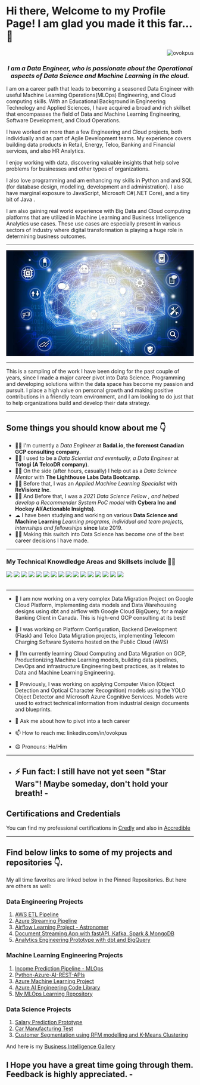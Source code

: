 # Hi there, Welcome to my Profile Page! I am glad you made it this far... 👋

<div align="right">
    <img src="https://komarev.com/ghpvc/?username=ovokpus" alt="ovokpus">
</div>

<h3 align="center"><em>I am a Data Engineer, who is passionate about the Operational aspects of Data Science and Machine Learning in the cloud.</em></h3>

<p>I am on a career path that leads to becoming a seasoned Data Engineer with useful Machine Learning Operations(MLOps) Engineering, and Cloud computing skills. With an Educational Background in Engineering Technology and Applied Sciences, I have acquired a broad and rich skillset that encompasses the field of Data and Machine Learning Engineering, Software Development, and Cloud Operations. 
</p>

<p>
I have worked on more than a few Engineering and Cloud projects, both individually and as part of Agile Development teams. My experience covers building data products in Retail, Energy, Telco, Banking and Financial services, and also HR Analytics.
</p>

<p>I enjoy working with data, discovering valuable insights that help solve problems for businesses and other types of organizations.</p>

<p>I also love programming and am enhancing my skills in Python and and SQL (for database design, modelling, development and administration). I also have marginal exposure to JavaScript, Microsoft C#(.NET Core), and a tiny bit of Java . </p>

<p>I am also gaining real world experience with Big Data and Cloud computing platforms that are utilized in Machine Learning and Business Intelligence Analytics use cases. These use cases are especially present in various sectors of Industry where digital transformation is playing a huge role in determining business outcomes.</p>

<hr>
<div align="right"><img src="img/img1.jpg"></div>
</hr>

<hr>
<p>This is a sampling of the work I have been doing for the past couple of years, since I made a major career pivot into Data Science. Programming and developing solutions within the data space has become my passion and pursuit. I place a high value on personal growth and making positive contributions in a friendly team environment, and I am looking to do just that to help organizations build and develop their data strategy.</p>
</hr>

<hr>
<h2> Some things you should know about me 👇</h2>
<ul>
<li>👨‍💻 I'm currently a <em> Data Engineer </em> at <strong>Badal.io, the foremost Canadian GCP consulting company</strong>.</li>
<li>👨‍💻 I used to be a <em> Data Scientist and eventually, a Data Engineer </em> at <strong>Totogi (A TelcoDR company)</strong>.</li>
<li>👨‍🔬 On the side (after hours, casually) I help out as a <em>Data Science Mentor</em> with <strong>The Lighthouse Labs Data Bootcamp</strong>.</li>
<li>👨‍🔬 Before that, I was an <em>Applied Machine Learning Specialist</em> with <strong>ReVisionz Inc</strong>.</li>
<li>👨‍🔬 And Before that, I was a <em>2021 Data Science Fellow , and helped develop a Recommender System PoC model</em> with <strong>Cybera Inc and Hockey AI(Actionable Insights)</strong>.</li>
<li>☁  I have been studying and working on various <strong>Data Science and Machine Learning</strong> <em>Learning programs, individual and team projects, internships and fellowships</em>  <strong>since</strong> late 2019.</li>
<li>👨‍🎓 Making this switch into Data Science has become one of the best career decisions I have made.</li>
</ul>
<hr>

<h3>My Technical Knowdledge Areas and Skillsets include 👨‍💻</h3>
<div>
    <img src="https://img.shields.io/badge/python-%2314354C.svg?style=for-the-badge&logo=python&logoColor=white">
    <img src="https://img.shields.io/badge/postgres-%23316192.svg?style=for-the-badge&logo=postgresql&logoColor=white">
    <img src="https://img.shields.io/badge/scikit--learn-%23F7931E.svg?style=for-the-badge&logo=scikit-learn&logoColor=white">
    <img src="https://img.shields.io/badge/pandas-%23150458.svg?style=for-the-badge&logo=pandas&logoColor=white">
    <img src="https://img.shields.io/badge/numpy-%23013243.svg?style=for-the-badge&logo=numpy&logoColor=white">
    <img src="https://img.shields.io/badge/TensorFlow-%23FF6F00.svg?style=for-the-badge&logo=TensorFlow&logoColor=white">
    <img src="https://img.shields.io/badge/git-%23F05033.svg?style=for-the-badge&logo=git&logoColor=white">
    <img src="https://img.shields.io/badge/html5-%23E34F26.svg?style=for-the-badge&logo=html5&logoColor=white">
    <img src="https://img.shields.io/badge/css3-%231572B6.svg?style=for-the-badge&logo=css3&logoColor=white">
    <img src="https://img.shields.io/badge/bootstrap-%23563D7C.svg?style=for-the-badge&logo=bootstrap&logoColor=white">
    <img src="https://img.shields.io/badge/AWS-%23FF9900.svg?style=for-the-badge&logo=amazon-aws&logoColor=white">
    <img src="https://img.shields.io/badge/-POWER%20BI-pink">
    <img src="https://img.shields.io/badge/-MICROSOFT%20AZURE-blue">
    <img src="https://img.shields.io/badge/-T--SQL-blue">
    <img src="https://img.shields.io/badge/-MACHINE%20LEARING-brightgreen">
    <img src="https://img.shields.io/badge/-DATABASE%20DESIGN%20AND%20ADMINISTRATION-red">

</div>
<br>
<hr>

- 🔭 I am now working on a very complex Data Migration Project on Google Cloud Platform, implementing data models and Data Warehousing designs using dbt and airflow with Google Cloud BigQuery, for a major Banking Client in Canada. This is high-end GCP consulting at its best!
- 🌱 I was working on Platform Configuration, Backend Development (Flask) and Telco Data Migration projects, implementing Telecom Charging Software Systems hosted on the Public Cloud (AWS)
- 🌱 I’m currently learning Cloud Computing and Data Migration on GCP, Productionizing Machine Learning models, building data pipelines, DevOps and infrastructure Engineering best practices, as it relates to Data and Machine Learning Engineering.
- 🌱 Previously, I was working on applying Computer Vision (Object Detection and Optical Character Recognition) models using the YOLO Object Detector and Microsoft Azure Cognitive Services. Models were used to extract technical information from industrial design documents and blueprints.

- 💬 Ask me about how to pivot into a tech career
- 📫 How to reach me: linkedin.com/in/ovokpus
- 😄 Pronouns: He/Him

---

- ## ⚡ Fun fact: I still have not yet seen "Star Wars"! Maybe someday, don't hold your breath! -

## Certifications and Credentials

You can find my professional certifications in [Credly](https://www.credly.com/users/ovo) and also in [Accredible](https://scl.io/Rp328W3)

---

## Find below links to some of my projects and repositories 👇.

My all time favorites are linked below in the Pinned Repositories. But here are others as well:

### Data Engineering Projects

1. [AWS ETL Pipeline](https://github.com/ovokpus/AWS-ETL-Pipeline)
2. [Azure Streaming Pipeline](https://github.com/ovokpus/Azure-Streaming-Pipeline)
3. [Airflow Learning Project - Astronomer](https://github.com/ovokpus/my-airflow-learning-project)
4. [Document Streaming App with fastAPI, Kafka, Spark & MongoDB](https://github.com/ovokpus/document-streaming-pipeline)
5. [Analytics Engineering Prototype with dbt and BigQuery](https://github.com/ovokpus/analytics-engineering-prototype)

### Machine Learning Engineering Projects

1. [Income Prediction Pipeline - MLOps](https://github.com/ovokpus/Income-Prediction-Pipeline)
2. [Python-Azure-AI-REST-APIs](https://github.com/ovokpus/Python-Azure-AI-REST-APIs)
3. [Azure Machine Learning Project](https://github.com/ovokpus/Azure-Machine-Learning-Project)
4. [Azure AI Engineering Code Library](https://github.com/ovokpus/Azure-AI-Engineer-Code-Library)
5. [My MLOps Learning Repository](https://github.com/ovokpus/MLOps-Learn)

### Data Science Projects

1. [Salary Prediction Prototype](https://github.com/ovokpus/Salary-Prediction)
2. [Car Manufacturing Test](https://github.com/ovokpus/Car-Manufacturing-Test)
3. [Customer Segmentation using RFM modelling and K-Means Clustering](https://github.com/ovokpus/Customer-Segmentation)

And here is my [Business Intelligence Gallery](https://github.com/ovokpus/my-bi-gallery)

## I Hope you have a great time going through them. Feedback is highly appreciated. -
